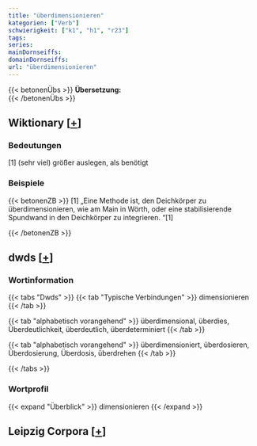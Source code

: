 ```yaml
---
title: "überdimensionieren"
kategorien: ["Verb"]
schwierigkeit: ["k1", "h1", "r23"]
tags:
series:
mainDornseiffs:
domainDornseiffs:
url: "überdimensionieren"
---
```


{{< betonenÜbs >}}
**Übersetzung:**  
{{< /betonenÜbs >}}

## Wiktionary [[+](https://de.wiktionary.org/wiki/überdimensionieren)]

### Bedeutungen
[1] (sehr viel) größer auslegen, als benötigt  

### Beispiele
{{< betonenZB >}}
[1] „Eine Methode ist, den Deichkörper zu überdimensionieren, wie am Main in Wörth, oder eine stabilisierende Spundwand in den Deichkörper zu integrieren. “[1]  

{{< /betonenZB >}}


## dwds [[+](https://www.dwds.de/wb/überdimensionieren)]

### Wortinformation
{{< tabs "Dwds" >}}
{{< tab "Typische Verbindungen" >}}
dimensionieren
{{< /tab >}}

{{< tab "alphabetisch vorangehend" >}}
überdimensional, überdies, Überdeutlichkeit, überdeutlich, überdeterminiert
{{< /tab >}}

{{< tab "alphabetisch vorangehend" >}}
überdimensioniert, überdosieren, Überdosierung, Überdosis, überdrehen
{{< /tab >}}

{{< /tabs >}}

### Wortprofil
{{< expand "Überblick" >}} dimensionieren {{< /expand >}}

## Leipzig Corpora [[+](https://corpora.uni-leipzig.de/en/res?word=überdimensionieren&corpusId=deu_newscrawl-public_2018)]

